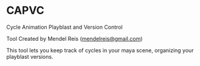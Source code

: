 # CAPVC
Cycle Animation Playblast and Version Control

Tool Created by Mendel Reis (mendelreis@gmail.com)

This tool lets you keep track of cycles in your maya scene, organizing your playblast versions. 
